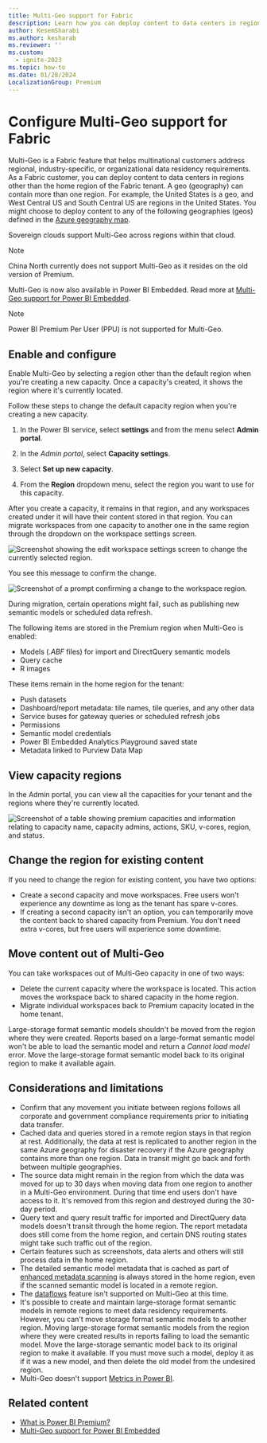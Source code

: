 ```yaml
---
title: Multi-Geo support for Fabric
description: Learn how you can deploy content to data centers in regions other than the home region of the Fabric tenant.
author: KesemSharabi
ms.author: kesharab
ms.reviewer: ''
ms.custom:
  - ignite-2023
ms.topic: how-to
ms.date: 01/28/2024
LocalizationGroup: Premium
---
```


# Configure Multi-Geo support for Fabric

Multi-Geo is a Fabric feature that helps multinational customers address regional, industry-specific, or organizational data residency requirements. As a Fabric customer, you can deploy content to data centers in regions other than the home region of the Fabric tenant. A geo (geography) can contain more than one region. For example, the United States is a geo, and West Central US and South Central US are regions in the United States. You might choose to deploy content to any of the following geographies (geos) defined in the [Azure geography map](https://azure.microsoft.com/global-infrastructure/geographies/).

Sovereign clouds support Multi-Geo across regions within that cloud.

> [!NOTE]
> China North currently does not support Multi-Geo as it resides on the old version of Premium.

Multi-Geo is now also available in Power BI Embedded. Read more at [Multi-Geo support for Power BI Embedded](/power-bi/developer/embedded/embedded-multi-geo).

> [!NOTE]
> Power BI Premium Per User (PPU) is not supported for Multi-Geo.

## Enable and configure

Enable Multi-Geo by selecting a region other than the default region when you're creating a new capacity. Once a capacity's created, it shows the region where it's currently located.

Follow these steps to change the default capacity region when you're creating a new capacity.

1. In the Power BI service, select **settings** and from the menu select **Admin portal**.

2. In the *Admin portal*, select **Capacity settings**.

3. Select **Set up new capacity**.

4. From the **Region** dropdown menu, select the region you want to use for this capacity.

After you create a capacity, it remains in that region, and any workspaces created under it will have their content stored in that region. You can migrate workspaces from one capacity to another one in the same region through the dropdown on the workspace settings screen.

![Screenshot showing the edit workspace settings screen to change the currently selected region.](media/service-admin-premium-multi-geo/power-bi-multi-geo-edit-workspace.png)

You see this message to confirm the change.

![Screenshot of a prompt confirming a change to the workspace region.](media/service-admin-premium-multi-geo/power-bi-multi-geo-change-assigned-workspace-capacity.png)

During migration, certain operations might fail, such as publishing new semantic models or scheduled data refresh.  

The following items are stored in the Premium region when Multi-Geo is enabled:

- Models (*.ABF* files) for import and DirectQuery semantic models
- Query cache
- R images

These items remain in the home region for the tenant:

- Push datasets
- Dashboard/report metadata: tile names, tile queries, and any other data
- Service buses for gateway queries or scheduled refresh jobs
- Permissions
- Semantic model credentials
- Power BI Embedded Analytics Playground saved state
- Metadata linked to Purview Data Map

## View capacity regions

In the Admin portal, you can view all the capacities for your tenant and the regions where they're currently located.

![Screenshot of a table showing premium capacities and information relating to capacity name, capacity admins, actions, SKU, v-cores, region, and status.](media/service-admin-premium-multi-geo/power-bi-multi-geo-premium-capacities.png)

## Change the region for existing content

If you need to change the region for existing content, you have two options:

- Create a second capacity and move workspaces. Free users won't experience any downtime as long as the tenant has spare v-cores.
- If creating a second capacity isn't an option, you can temporarily move the content back to shared capacity from Premium. You don't need extra v-cores, but free users will experience some downtime.

## Move content out of Multi-Geo  

You can take workspaces out of Multi-Geo capacity in one of two ways:

- Delete the current capacity where the workspace is located. This action moves the workspace back to shared capacity in the home region.
- Migrate individual workspaces back to Premium capacity located in the home tenant.

Large-storage format semantic models shouldn't be moved from the region where they were created. Reports based on a large-format semantic model won't be able to load the semantic model and return a *Cannot load model* error. Move the large-storage format semantic model back to its original region to make it available again.

## Considerations and limitations

- Confirm that any movement you initiate between regions follows all corporate and government compliance requirements prior to initiating data transfer.
- Cached data and queries stored in a remote region stays in that region at rest. Additionally, the data at rest is replicated to another region in the same Azure geography for disaster recovery if the Azure geography contains more than one region. Data in transit might go back and forth between multiple geographies.
- The source data might remain in the region from which the data was moved for up to 30 days when moving data from one region to another in a Multi-Geo environment. During that time end users don't have access to it. It's removed from this region and destroyed during the 30-day period.
- Query text and query result traffic for imported and DirectQuery data models doesn't transit through the home region. The report metadata does still come from the home region, and certain DNS routing states might take such traffic out of the region.
- Certain features such as screenshots, data alerts and others will still process data in the home region.
- The detailed semantic model metadata that is cached as part of [enhanced metadata scanning](/power-bi/enterprise/service-admin-metadata-scanning) is always stored in the home region, even if the scanned semantic model is located in a remote region.
- The [dataflows](/power-bi/transform-model/dataflows/dataflows-introduction-self-service) feature isn't supported on Multi-Geo at this time.
- It's possible to create and maintain large-storage format semantic models in remote regions to meet data residency requirements. However, you can't move storage format semantic models to another region. Moving large-storage format semantic models from the region where they were created results in reports failing to load the semantic model. Move the large-storage semantic model back to its original region to make it available. If you must move such a model, deploy it as if it was a new model, and then delete the old model from the undesired region.
- Multi-Geo doesn't support [Metrics in Power BI](/power-bi/create-reports/service-goals-introduction).

## Related content

- [What is Power BI Premium?](/power-bi/enterprise/service-premium-what-is)
- [Multi-Geo support for Power BI Embedded](/power-bi/developer/embedded/embedded-multi-geo)
